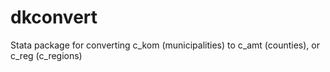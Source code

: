# dkconvert
Stata package for converting c_kom (municipalities) to c_amt (counties), or c_reg (c_regions)
